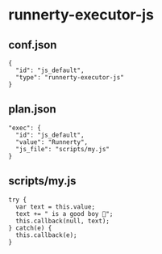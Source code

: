 # runnerty-executor-js

## conf.json
```
{
  "id": "js_default",
  "type": "runnerty-executor-js"
}
```

## plan.json
```
"exec": {
  "id": "js_default",
  "value": "Runnerty",
  "js_file": "scripts/my.js"
}
```

## scripts/my.js
```
try {
  var text = this.value;
  text += " is a good boy 🐶";
  this.callback(null, text);
} catch(e) {
  this.callback(e);
}
```
